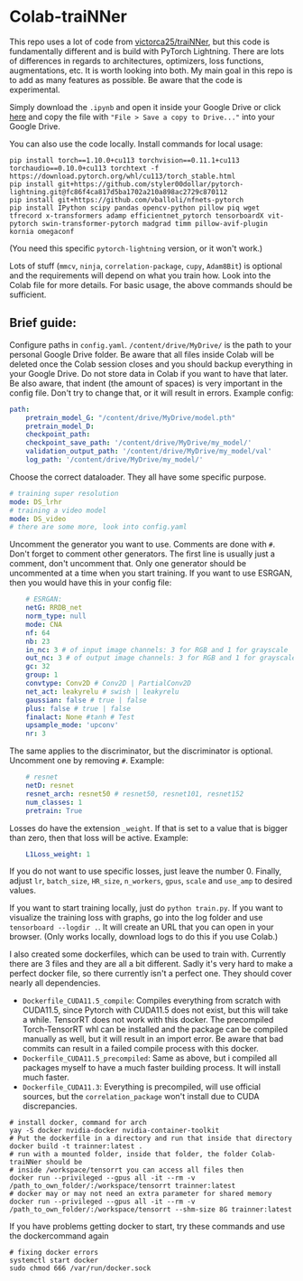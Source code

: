 # Colab-traiNNer

This repo uses a lot of code from [victorca25/traiNNer](https://github.com/victorca25/traiNNer), but this code is fundamentally different and is build with PyTorch Lightning. There are lots of differences in regards to architectures, optimizers, loss functions, augmentations, etc. It is worth looking into both. My main goal in this repo is to add as many features as possible. Be aware that the code is experimental.

Simply download the `.ipynb` and open it inside your Google Drive or click [here](https://colab.research.google.com/github/styler00dollar/Colab-traiNNer/blob/master/Colab-traiNNer.ipynb) and copy the file with `"File > Save a copy to Drive..."` into your Google Drive.

You can also use the code locally. Install commands for local usage:
```
pip install torch==1.10.0+cu113 torchvision==0.11.1+cu113 torchaudio==0.10.0+cu113 torchtext -f https://download.pytorch.org/whl/cu113/torch_stable.html
pip install git+https://github.com/styler00dollar/pytorch-lightning.git@fc86f4ca817d5ba1702a210a898ac2729c870112
pip install git+https://github.com/vballoli/nfnets-pytorch
pip install IPython scipy pandas opencv-python pillow piq wget tfrecord x-transformers adamp efficientnet_pytorch tensorboardX vit-pytorch swin-transformer-pytorch madgrad timm pillow-avif-plugin kornia omegaconf
```
(You need this specific `pytorch-lightning` version, or it won't work.)

Lots of stuff (`mmcv`, `ninja`, `correlation-package`, `cupy`, `Adam8Bit`) is optional and the requirements will depend on what you train how. Look into the Colab file for more details. For basic usage, the above commands should be sufficient.

## Brief guide:
Configure paths in `config.yaml`. `/content/drive/MyDrive/` is the path to your personal Google Drive folder. Be aware that all files inside Colab will be deleted once the Colab session closes and you should backup everything in your Google Drive. Do not store data in Colab if you want to have that later. Be also aware, that indent (the amount of spaces) is very important in the config file. Don't try to change that, or it will result in errors. Example config:
```yaml
path:
    pretrain_model_G: "/content/drive/MyDrive/model.pth"
    pretrain_model_D: 
    checkpoint_path:
    checkpoint_save_path: '/content/drive/MyDrive/my_model/'
    validation_output_path: '/content/drive/MyDrive/my_model/val'
    log_path: '/content/drive/MyDrive/my_model/'
```
Choose the correct dataloader. They all have some specific purpose.
```yaml
# training super resolution
mode: DS_lrhr
# training a video model
mode: DS_video
# there are some more, look into config.yaml
```
Uncomment the generator you want to use. Comments are done with `#`. Don't forget to comment other generators. The first line is usually just a comment, don't uncomment that. Only one generator should be uncommented at a time when you start training. If you want to use ESRGAN, then you would have this in your config file:
```yaml
    # ESRGAN:
    netG: RRDB_net
    norm_type: null
    mode: CNA
    nf: 64
    nb: 23
    in_nc: 3 # of input image channels: 3 for RGB and 1 for grayscale
    out_nc: 3 # of output image channels: 3 for RGB and 1 for grayscale
    gc: 32
    group: 1
    convtype: Conv2D # Conv2D | PartialConv2D
    net_act: leakyrelu # swish | leakyrelu
    gaussian: false # true | false
    plus: false # true | false
    finalact: None #tanh # Test
    upsample_mode: 'upconv'
    nr: 3
```
The same applies to the discriminator, but the discriminator is optional. Uncomment one by removing `#`. Example:
```yaml
    # resnet
    netD: resnet
    resnet_arch: resnet50 # resnet50, resnet101, resnet152
    num_classes: 1
    pretrain: True
```
Losses do have the extension `_weight`. If that is set to a value that is bigger than zero, then that loss will be active. Example:
```yaml
    L1Loss_weight: 1
```
If you do not want to use specific losses, just leave the number 0. Finally, adjust `lr`, `batch_size`, `HR_size`, `n_workers`, `gpus`, `scale` and `use_amp` to desired values.

If you want to start training locally, just do `python train.py`. If you want to visualize the training loss with graphs, go into the log folder and use `tensorboard --logdir .`. It will create an URL that you can open in your browser. (Only works locally, download logs to do this if you use Colab.)

I also created some dockerfiles, which can be used to train with. Currently there are 3 files and they are all a bit different. Sadly it's very hard to make a perfect docker file, so there currently isn't a perfect one. They should cover nearly all dependencies.
- `Dockerfile_CUDA11.5_compile`: Compiles everything from scratch with CUDA11.5, since Pytorch with CUDA11.5 does not exist, but this will take a while. TensorRT does not work with this docker. The precompiled Torch-TensorRT whl can be installed and the package can be compiled manually as well, but it will result in an import error. Be aware that bad commits can result in a failed compile process with this docker.
- `Dockerfile_CUDA11.5_precompiled`: Same as above, but i compiled all packages myself to have a much faster building process. It will install much faster.
- `Dockerfile_CUDA11.3`: Everything is precompiled, will use official sources, but the `correlation_package` won't install due to CUDA discrepancies.
```
# install docker, command for arch
yay -S docker nvidia-docker nvidia-container-toolkit
# Put the dockerfile in a directory and run that inside that directory
docker build -t trainner:latest .
# run with a mounted folder, inside that folder, the folder Colab-traiNNer should be
# inside /workspace/tensorrt you can access all files then
docker run --privileged --gpus all -it --rm -v /path_to_own_folder/:/workspace/tensorrt trainner:latest
# docker may or may not need an extra parameter for shared memory
docker run --privileged --gpus all -it --rm -v /path_to_own_folder/:/workspace/tensorrt --shm-size 8G trainner:latest
```
If you have problems getting docker to start, try these commands and use the dockercommand again
```
# fixing docker errors
systemctl start docker
sudo chmod 666 /var/run/docker.sock
```
